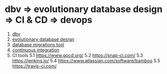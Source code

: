 # dbv => evolutionary database design => CI & CD => devops #

1. [dbv](https://odetocode.com/blogs/scott/archive/2008/02/03/versioning-databases-branching-and-merging.aspx)
2. [evolutionary database design](https://martinfowler.com/articles/evodb.html)
3. [database migrations tool](https://flywaydb.org/)
4. [continuous integration](https://martinfowler.com/articles/continuousIntegration.html)
5. CI tools
       5.1 <https://www.gocd.org/>
       5.2 <https://snap-ci.com/>
       5.3 <https://jenkins.io/>
       5.4 <https://www.atlassian.com/software/bamboo>
       5.5 <https://travis-ci.com/>

